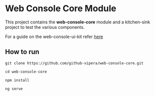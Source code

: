 # Web Console Core Module

This project contains the **web-console-core** module and a kitchen-sink project to test the various components.

For a guide on the web-console-ui-kit refer [here](./projects/web-console-core/README.md)

## How to run

```console
git clone https://github.com/github-vipera/web-console-core.git

cd web-console-core

npm install

ng serve
```




